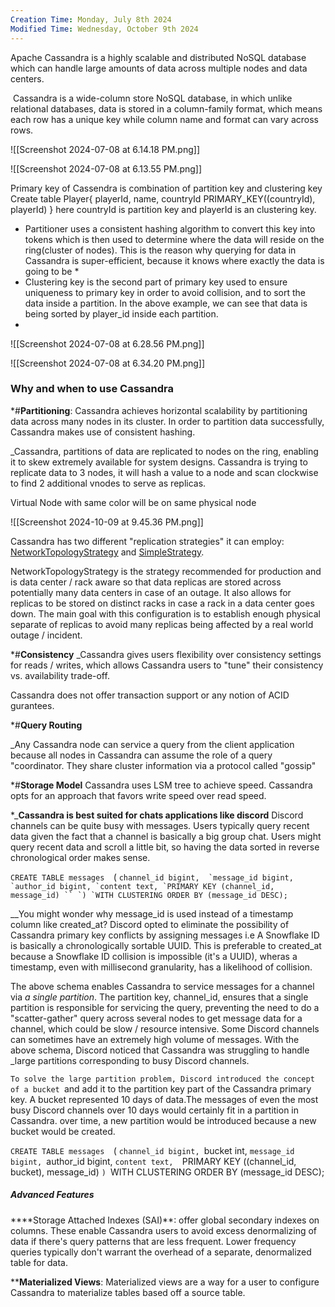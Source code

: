 ```yaml
---
Creation Time: Monday, July 8th 2024
Modified Time: Wednesday, October 9th 2024
---
```


Apache Cassandra is a highly scalable and distributed NoSQL database which can handle large amounts of data across multiple nodes and data centers.

 Cassandra is a wide-column store NoSQL database, in which unlike relational databases, data is stored in a column-family format, which means each row has a unique key while column name and format can vary across rows.

![[Screenshot 2024-07-08 at 6.14.18 PM.png]]

![[Screenshot 2024-07-08 at 6.13.55 PM.png]]


Primary key of Cassendra is combination of partition key and clustering key
Create table Player{
	playerId,
	name,
	countryId
	PRIMARY_KEY((countryId), playerId)
}
here countryId is partition key and playerId is an clustering key.

*  Partitioner uses a consistent hashing algorithm to convert this key into tokens which is then used to determine where the data will reside on the ring(cluster of nodes). This is the reason why querying for data in Cassandra is super-efficient, because it knows where exactly the data is going to be *
* Clustering key is the second part of primary key used to ensure uniqueness to primary key in order to avoid collision, and to sort the data inside a partition. In the above example, we can see that data is being sorted by player_id inside each partition.
* 
![[Screenshot 2024-07-08 at 6.28.56 PM.png]]

![[Screenshot 2024-07-08 at 6.34.20 PM.png]]

### Why and when to use Cassandra

*#**Partitioning**:
Cassandra achieves horizontal scalability by partitioning data across many nodes in its cluster. In order to partition data successfully, Cassandra makes use of consistent hashing.

 _Cassandra, partitions of data are replicated to nodes on the ring, enabling it to skew extremely available for system designs. Cassandra is trying to replicate data to 3 nodes, it will hash a value to a node and scan clockwise to find 2 additional vnodes to serve as replicas.

Virtual Node with same color will be on same physical node

![[Screenshot 2024-10-09 at 9.45.36 PM.png]]

Cassandra has two different "replication strategies" it can employ: [NetworkTopologyStrategy](https://cassandra.apache.org/doc/latest/cassandra/architecture/dynamo.html#network-topology-strategy) and [SimpleStrategy](https://cassandra.apache.org/doc/latest/cassandra/architecture/dynamo.html#simple-strategy).

NetworkTopologyStrategy is the strategy recommended for production and is data center / rack aware so that data replicas are stored across potentially many data centers in case of an outage. It also allows for replicas to be stored on distinct racks in case a rack in a data center goes down. The main goal with this configuration is to establish enough physical separate of replicas to avoid many replicas being affected by a real world outage / incident.


*#**Consistency**
_Cassandra gives users flexibility over consistency settings for reads / writes, which allows Cassandra users to "tune" their consistency vs. availability trade-off.

Cassandra does not offer transaction support or any notion of ACID gurantees.

*#**Query Routing**

_Any Cassandra node can service a query from the client application because all nodes in Cassandra can assume the role of a query "coordinator. They share cluster information via a protocol called "gossip"


*#**Storage Model**
Cassandra uses LSM tree to achieve speed.  Cassandra opts for an approach that favors write speed over read speed. 



*_**Cassandra is best suited for chats applications like discord**
Discord channels can be quite busy with messages. Users typically query recent data given the fact that a channel is basically a big group chat. Users might query recent data and scroll a little bit, so having the data sorted in reverse chronological order makes sense.

`CREATE TABLE messages 
`(
	```channel_id bigint, 
	`message_id bigint, 
	`author_id bigint,
	`content text,
	`PRIMARY KEY (channel_id, message_id) ``
`)
`WITH CLUSTERING ORDER BY (message_id DESC);```


__You might wonder why message_id is used instead of a timestamp column like created_at? Discord opted to eliminate the possibility of Cassandra primary key conflicts by assigning messages i.e A Snowflake ID is basically a chronologically sortable UUID. This is preferable to created_at because a Snowflake ID collision is impossible (it's a UUID), wheras a timestamp, even with millisecond granularity, has a likelihood of collision.

The above schema enables Cassandra to service messages for a channel via _a single partition_. The partition key, channel_id, ensures that a single partition is responsible for servicing the query, preventing the need to do a "scatter-gather" query across several nodes to get message data for a channel, which could be slow / resource intensive.
Some Discord channels can sometimes have an extremely high volume of messages. With the above schema, Discord noticed that Cassandra was struggling to handle _large partitions corresponding to busy Discord channels.

`To solve the large partition problem, Discord introduced the concept of a bucket `and add it to the partition key part of the Cassandra primary key. A bucket represented 10 days of data.The messages of even the most busy Discord channels over 10 days would certainly fit in a partition in Cassandra. over time, a new partition would be introduced because a new bucket would be created.

`CREATE TABLE messages 
`( 
	`channel_id bigint,
	`bucket int,
	`message_id bigint,
	`author_id bigint, 
	`content text, 
	`PRIMARY KEY ((channel_id, bucket), message_id)
`)
`WITH CLUSTERING ORDER BY (message_id DESC);


##### Advanced Features
****Storage Attached Indexes (SAI)**: offer global secondary indexes on columns.
These enable Cassandra users to avoid excess denormalizing of data if there's query patterns that are less frequent. Lower frequency queries typically don't warrant the overhead of a separate, denormalized table for data.

****Materialized Views**: Materialized views are a way for a user to configure Cassandra to materialize tables based off a source table.

